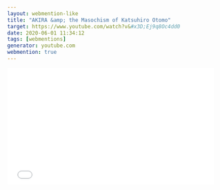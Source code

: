 ```yaml
---
layout: webmention-like
title: "AKIRA &amp; the Masochism of Katsuhiro Otomo"
target: https://www.youtube.com/watch?v&#x3D;Ej9q8Oc4dd0
date: 2020-06-01 11:34:12
tags: [webmentions]
generator: youtube.com
webmention: true
---
```







<iframe width="480" height="270" src="//www.youtube.com/embed/Ej9q8Oc4dd0" frameborder="0" allow="accelerometer; autoplay; encrypted-media; gyroscope; picture-in-picture" allowfullscreen></iframe>
